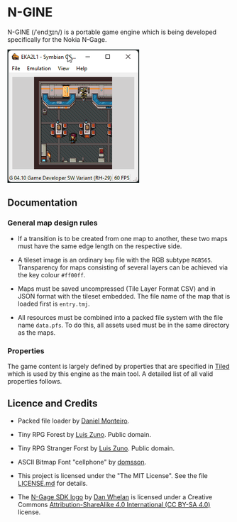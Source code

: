 # N-GINE

N-GINE (/ˈendʒɪn/) is a portable game engine which is being developed
specifically for the Nokia N-Gage.

[![N-Gine preview](https://raw.githubusercontent.com/ngagesdk/n-gine/master/media/n-gine-preview.gif)](https://raw.githubusercontent.com/ngagesdk/n-gine/master/media/n-gine-preview.gif?raw=true "N-Gine preview")

## Documentation

### General map design rules

- If a transition is to be created from one map to another, these two
  maps must have the same edge length on the respective side.

- A tileset image is an ordinary `bmp` file with the RGB subtype
  `RGB565`.  Transparency for maps consisting of several layers can be
  achieved via the key colour `#ff00ff`.

- Maps must be saved uncompressed (Tile Layer Format CSV) and in JSON
  format with the tileset embedded.  The file name of the map that is
  loaded first is `entry.tmj`.

- All resources must be combined into a packed file system with the file
  name `data.pfs`.  To do this, all assets used must be in the same
  directory as the maps.

### Properties

The game content is largely defined by properties that are specified in
[Tiled](https://www.mapeditor.org) which is used by this engine as the
main tool. A detailed list of all valid properties follows.

## Licence and Credits

- Packed file loader by [Daniel
  Monteiro](https://montyontherun.itch.io/).

- Tiny RPG Forest by [Luis
  Zuno](http://ansimuz.com/site/portfolio/tiny-rpg-forest/).  Public
  domain.

- Tiny RPG Stranger Forst by [Luis
  Zuno](http://ansimuz.com/site/portfolio/tinyrpg-stranger-forest-pack/).
  Public domain.

- ASCII Bitmap Font "cellphone" by
  [domsson](https://opengameart.org/content/ascii-bitmap-font-cellphone).

- This project is licensed under the "The MIT License".  See the file
  [LICENSE.md](LICENSE.md) for details.

- The [N-Gage SDK logo](media/) by [Dan Whelan](https://danwhelan.ie) is
  licensed under a Creative Commons [Attribution-ShareAlike 4.0
  International (CC BY-SA
  4.0)](https://creativecommons.org/licenses/by-sa/4.0/) license.
